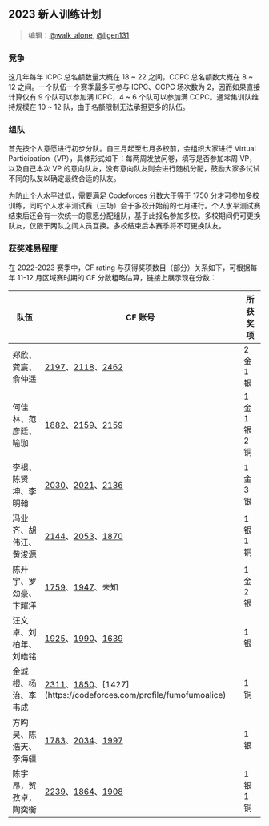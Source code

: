 ## 2023 新人训练计划

> 编辑：[@walk_alone](https://github.com/walkalone20), [@ligen131](https://github.com/ligen131)

### 竞争

这几年每年 ICPC 总名额数量大概在 18 ~ 22 之间，CCPC 总名额数大概在 8 ~ 12 之间。一个队伍一个赛季最多可参与 ICPC、CCPC 场次数为 2，因而如果直接计算仅有 9 个队可以参加满 ICPC，4 ~ 6 个队可以参加满 CCPC。通常集训队维持规模在 10 ~ 12 队，由于名额限制无法承担更多的队伍。

### 组队

首先按个人意愿进行初步分队。自三月起至七月多校前，会组织大家进行 Virtual Participation（VP），具体形式如下：每两周发放问卷，填写是否参加本周 VP，以及自己本次 VP 的意向队友，没有意向队友则会进行随机分配，鼓励大家多试试不同的队友以确定最终合适的队友。

为防止个人水平过低，需要满足 Codeforces 分数大于等于 1750 分才可参加多校训练，同时个人水平测试赛（三场）会于多校开始前的七月进行。个人水平测试赛结束后还会有一次统一的意愿分配组队，基于此报名参加多校。多校期间仍可更换队友，仅限于两队之间人员互换。多校结束后本赛季将不可更换队友。

### 获奖难易程度

在 2022-2023 赛季中，CF rating 与获得奖项数目（部分）关系如下，可根据每年 11-12 月区域赛时期的 CF 分数粗略估算，链接上展示现在分数：

| 队伍                   | CF 账号                                                                                                                                                     | 所获奖项       |
| ---------------------- | ----------------------------------------------------------------------------------------------------------------------------------------------------------- | -------------- |
| 郑欣、龚宸、俞仲遥     | [2197](https://codeforces.com/profile/Weierstrass)、[2118](https://codeforces.com/profile/GCCCCCCC)、[2462](https://codeforces.com/profile/yzyyylx)         | 2 金 1 银      |
| 何佳林、范彦廷、喻珈   | [1882](https://codeforces.com/profile/Kelin)、[2159](https://codeforces.com/profile/walk_alone)、[2159](https://codeforces.com/profile/yqaty)               | 1 金 1 银 2 铜 |
| 李根、陈贤坤、李明翰   | [2030](https://codeforces.com/profile/1353055672)、[2021](https://codeforces.com/profile/rabbitcxk)、[2136](https://codeforces.com/profile/cutekibry)       | 1 金 3 银      |
| 冯业齐、胡伟江、黄浚源 | [2144](https://codeforces.com/profile/Smokey_Days)、[2053](https://codeforces.com/profile/duoluoluo)、[1870](https://codeforces.com/profile/only_xiaohuang) | 1 银 1 铜      |
| 陈开宇、罗劲豪、卞耀洋 | [1759](CK6100LGEV2)、[1947](https://codeforces.com/profile/Newusers)、未知                                                                                  | 1 金 2 银      |
| 汪文卓、刘柏年、刘皓铭 | [1925](https://codeforces.com/profile/LeavingZ)、[1990](https://codeforces.com/profile/expect2004)、[1639](https://codeforces.com/profile/lhm_liu)          | 1 银           |
| 金城根、杨治、李韦成   | [2311](https://codeforces.com/profile/Soetdit)、[1850](https://codeforces.com/profile/yazhi.)、[1427](https://codeforces.com/profile/fumofumoalice)         | 1 铜           |
| 方昀昊、陈浩天、李海疆 | [1783](https://codeforces.com/profile/Melticore)、[2034](https://codeforces.com/profile/sky_chen)、[1997](https://codeforces.com/profile/l_h_j)             | 1 银           |
| 陈宇昂，贺孜卓，陶奕衡 | [2239](https://codeforces.com/profile/Frozen_Heart)、[1864](https://codeforces.com/profile/qwerta)、[1908](https://codeforces.com/profile/Eziotao)          | 1 银 1 铜      |
